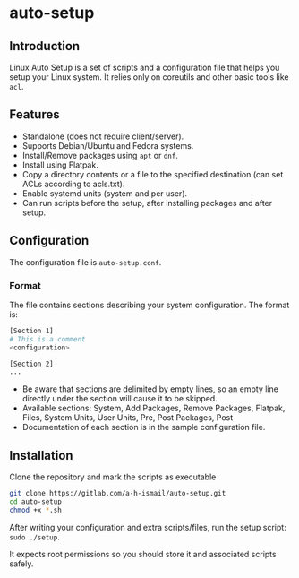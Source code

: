 # auto-setup

## Introduction

Linux Auto Setup is a set of scripts and a configuration file that helps you setup your Linux system. It relies only on coreutils and other basic tools like `acl`.

## Features

- Standalone (does not require client/server).
- Supports Debian/Ubuntu and Fedora systems.
- Install/Remove packages using `apt` or `dnf`.
- Install using Flatpak.
- Copy a directory contents or a file to the specified destination (can set ACLs according to acls.txt).
- Enable systemd units (system and per user).
- Can run scripts before the setup, after installing packages and after setup.

## Configuration

The configuration file is `auto-setup.conf`.

### Format

The file contains sections describing your system configuration. The format is:

```bash
[Section 1]
# This is a comment
<configuration>

[Section 2]
...
```

- Be aware that sections are delimited by empty lines, so an empty line directly under the section will cause it to be skipped.
- Available sections: System, Add Packages, Remove Packages, Flatpak, Files, System Units, User Units, Pre, Post Packages, Post
- Documentation of each section is in the sample configuration file.

## Installation

Clone the repository and mark the scripts as executable

```bash
git clone https://gitlab.com/a-h-ismail/auto-setup.git
cd auto-setup
chmod +x *.sh
```

After writing your configuration and extra scripts/files, run the setup script: `sudo ./setup`.

It expects root permissions so you should store it and associated scripts safely.
